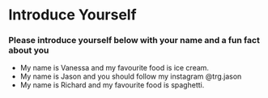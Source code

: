 # Introduce Yourself
### Please introduce yourself below with your name and a fun fact about you
- My name is Vanessa and my favourite food is ice cream.
- My name is Jason and you should follow my instagram @trg.jason
- My name is Richard and my favourite food is spaghetti.
